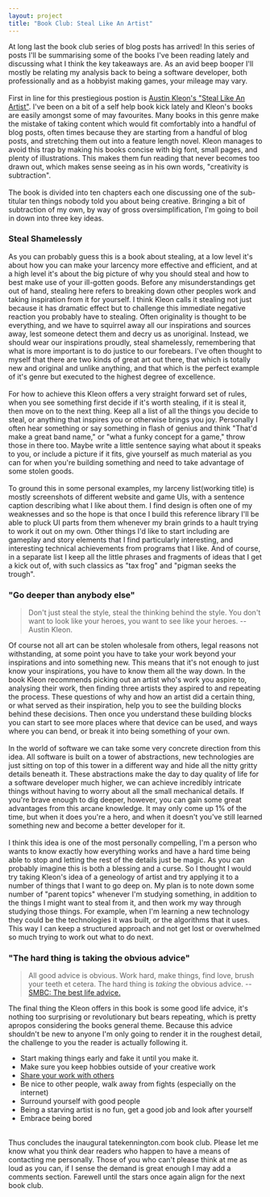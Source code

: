 ```yaml
---
layout: project
title: "Book Club: Steal Like An Artist"
---
```

At long last the book club series of blog posts has arrived! In this series of posts I'll be summarising some of the books I've been reading lately and discussing what I think the key takeaways are. As an avid beep booper I'll mostly be relating my analysis back to being a software developer, both professionally and as a hobbyist making games, your mileage may vary.
<br/><br/>
First in line for this prestiegious postion is <a href="https://austinkleon.com/steal/">Austin Kleon's "Steal Like An Artist"</a>. I've been on a bit of a self help book kick lately and Kleon's books are easily amongst some of may favourites. Many books in this genre make the mistake of taking content which would fit comfortably into a handful of blog posts, often times because they are starting from a handful of blog posts, and stretching them out into a feature length novel. Kleon manages to avoid this trap by making his books concise with big font, small pages, and plenty of illustrations. This makes them fun reading that never becomes too drawn out, which makes sense seeing as in his own words, "creativity is subtraction".
<br/><br/>
The book is divided into ten chapters each one discussing one of the sub-titular ten things nobody told you about being creative. Bringing a bit of subtraction of my own, by way of gross oversimplification, I'm going to boil in down into three key ideas.

<h3>Steal Shamelessly</h3>
As you can probably guess this is a book about stealing, at a low level it's about how you can make your larcency more effective and efficient, and at a high level it's about the big picture of why you should steal and how to best make use of your ill-gotten goods. Before any misunderstandings get out of hand, stealing here refers to breaking down other peoples work and taking inspiration from it for yourself. I think Kleon calls it stealing not just because it has dramatic effect but to challenge this immediate negative reaction you probably have to stealing. Often originality is thought to be everything, and we have to squirrel away all our inspirations and sources away, lest someone detect them and decry us as unoriginal. Instead, we should wear our inspirations proudly, steal shamelessly, remembering that what is more important is to do justice to our forebears. I've often thought to myself that there are two kinds of great art out there, that which is totally new and original and unlike anything, and that which is the perfect example of it's genre but executed to the highest degree of excellence. 
<br/><br/>
For how to achieve this Kleon offers a very straight forward set of rules, when you see something first decide if it's worth stealing, if it is steal it, then move on to the next thing. Keep all a list of all the things you decide to steal, or anything that inspires you or otherwise brings you joy. Personally I often hear something or say something in flash of genius and think "That'd make a great band name," or "what a funky concept for a game," throw those in there too. Maybe write a little sentence saying what about it speaks to you, or include a picture if it fits, give yourself as much material as you can for when you're building something and need to take advantage of some stolen goods.
<br/><br/>
To ground this in some personal examples, my larceny list(working title) is mostly screenshots of different website and game UIs, with a sentence caption describing what I like about them. I find design is often one of my weaknesses and so the hope is that once I build this reference library I'll be able to pluck UI parts from them whenever my brain grinds to a hault trying to work it out on my own. Other things I'd like to start including are gameplay and story elements that I find particularly interesting, and interesting technical achievements from programs that I like. And of course, in a separate list I keep all the little phrases and fragments of ideas that I get a kick out of, with such classics as "tax frog" and "pigman seeks the trough".
<h3>"Go deeper than anybody else"</h3>
<blockquote>
Don't just steal the style, steal the thinking behind the style. You don't want to look like your heroes, you want to see like your heroes. -- Austin Kleon.
</blockquote>
Of course not all art can be stolen wholesale from others, legal reasons not withstanding, at some point you have to take your work beyond your inspirations and into something new. This means that it's not enough to just know your inspirations, you have to know them all the way down. In the book Kleon recommends picking out an artist who's work you aspire to, analysing their work, then finding three artists they aspired to and repeating the process. These questions of why and how an artist did a certain thing, or what served as their inspiration, help you to see the building blocks behind these decisions. Then once you understand these building blocks you can start to see more places where that device can be used, and ways where you can bend, or break it into being something of your own.
<br/><br/>
In the world of software we can take some very concrete direction from this idea. All software is built on a tower of abstractions, new technologies are just sitting on top of this tower in a different way and hide all the nitty gritty details beneath it. These abstractions make the day to day quality of life for a software developer much higher, we can achieve incredibly intricate things without having to worry about all the small mechanical details. If you're brave enough to dig deeper, however, you can gain some great advantages from this arcane knowledge. It may only come up 1% of the time, but when it does you're a hero, and when it doesn't you've still learned something new and become a better developer for it.
<br/><br/>
I think this idea is one of the most personally compelling, I'm a person who wants to know exactly how everything works and have a hard time being able to stop and letting the rest of the details just be magic. As you can probably imagine this is both a blessing and a curse. So I thought I would try taking Kleon's idea of a geneology of artist and try applying it to a number of things that I want to go deep on. My plan is to note down some number of "parent topics" whenever I'm studying something, in addition to the things I might want to steal from it, and then work my way through studying those things. For example, when I'm learning a new technology they could be the technologies it was built, or the algorithms that it uses. This way I can keep a structured approach and not get lost or overwhelmed so much trying to work out what to do next.
<h3>"The hard thing is taking the obvious advice"</h3>
<blockquote cite="https://www.smbc-comics.com/comic/best-life-advice">
All good advice is obvious. Work hard, make things, find love, brush your teeth et cetera. The hard thing is <i>taking</i> the obvious advice. -- <a href="https://www.smbc-comics.com/comic/best-life-advice">SMBC: The best life advice.</a>
</blockquote >
The final thing the Kleon offers in this book is some good life advice, it's nothing too surprising or revolutionary but bears repeating, which is pretty apropos considering the books general theme. Because this advice shouldn't be new to anyone I'm only going to render it in the roughest detail, the challenge to you the reader is actually following it.
<ul>
    <li>Start making things early and fake it until you make it.</li>
    <li>Make sure you keep hobbies outside of your creative work</li>
    <li><a href="https://austinkleon.com/show-your-work/">Share your work with others</a></li>
    <li>Be nice to other people, walk away from fights (especially on the internet)</li>
    <li>Surround yourself with good people</li>
    <li>Being a starving artist is no fun, get a good job and look after yourself</li>
    <li>Embrace being bored</li>
</ul>
<br/>
Thus concludes the inaugural tatekennington.com book club. Please let me know what you think dear readers who happen to have a means of contacting me personally. Those of you who can't please think at me as loud as you can, if I sense the demand is great enough I may add a comments section. Farewell until the stars once again align for the next book club.